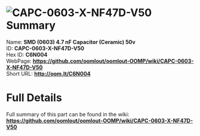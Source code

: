 
![CAPC-0603-X-NF47D-V50](https://github.com/oomlout/oomlout-OOMP/blob/master/parts/CAPC-0603-X-NF47D-V50/CAPC-0603-X-NF47D-V50_420.jpg)   
Summary
=================
  
Name: __SMD (0603) 4.7 nF Capacitor (Ceramic) 50v__    
ID: __CAPC-0603-X-NF47D-V50__   
Hex ID: __C6N004__   
WebPage: __https://github.com/oomlout/oomlout-OOMP/wiki/CAPC-0603-X-NF47D-V50__   
Short URL: __http://oom.lt/C6N004__   

Full Details
==========================
Full summary of this part can be found in the wiki:   
__https://github.com/oomlout/oomlout-OOMP/wiki/CAPC-0603-X-NF47D-V50__    

